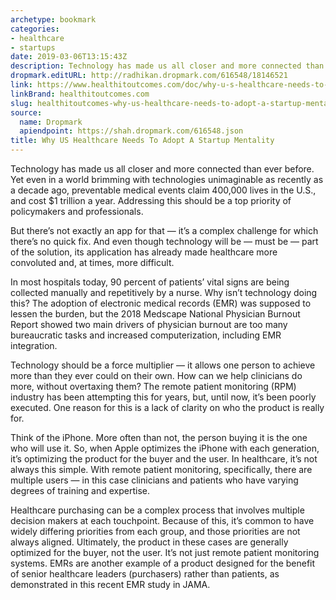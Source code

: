 ```yaml
---
archetype: bookmark
categories:
- healthcare
- startups
date: 2019-03-06T13:15:43Z
description: Technology has made us all closer and more connected than ever before.
dropmark.editURL: http://radhikan.dropmark.com/616548/18146521
link: https://www.healthitoutcomes.com/doc/why-u-s-healthcare-needs-to-adopt-a-startup-mentality-0001
linkBrand: healthitoutcomes.com
slug: healthitoutcomes-why-us-healthcare-needs-to-adopt-a-startup-mentality
source:
  name: Dropmark
  apiendpoint: https://shah.dropmark.com/616548.json
title: Why US Healthcare Needs To Adopt A Startup Mentality
---
```

Technology has made us all closer and more connected than ever before. Yet even in a world brimming with technologies unimaginable as recently as a decade ago, preventable medical events claim 400,000 lives in the U.S., and cost $1 trillion a year. Addressing this should be a top priority of policymakers and professionals.

But there’s not exactly an app for that — it’s a complex challenge for which there’s no quick fix. And even though technology will be — must be — part of the solution, its application has already made healthcare more convoluted and, at times, more difficult.

In most hospitals today, 90 percent of patients’ vital signs are being collected manually and repetitively by a nurse. Why isn’t technology doing this? The adoption of electronic medical records (EMR) was supposed to lessen the burden, but the 2018 Medscape National Physician Burnout Report showed two main drivers of physician burnout are too many bureaucratic tasks and increased computerization, including EMR integration.

Technology should be a force multiplier — it allows one person to achieve more than they ever could on their own. How can we help clinicians do more, without overtaxing them? The remote patient monitoring (RPM) industry has been attempting this for years, but, until now, it’s been poorly executed. One reason for this is a lack of clarity on who the product is really for.

Think of the iPhone. More often than not, the person buying it is the one who will use it. So, when Apple optimizes the iPhone with each generation, it’s optimizing the product for the buyer and the user. In healthcare, it’s not always this simple. With remote patient monitoring, specifically, there are multiple users — in this case clinicians and patients who have varying degrees of training and expertise.

Healthcare purchasing can be a complex process that involves multiple decision makers at each touchpoint. Because of this, it’s common to have widely differing priorities from each group, and those priorities are not always aligned. Ultimately, the product in these cases are generally optimized for the buyer, not the user. It’s not just remote patient monitoring systems. EMRs are another example of a product designed for the benefit of senior healthcare leaders (purchasers) rather than patients, as demonstrated in this recent EMR study in JAMA.

